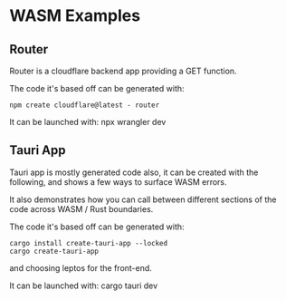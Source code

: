 # WASM Examples

## Router

Router is a cloudflare backend app providing a GET function.

The code it's based off can be generated with: 
```
npm create cloudflare@latest - router
```

It can be launched with: npx wrangler dev

## Tauri App

Tauri app is mostly generated code also, it can be created with the following, and shows a few ways to surface WASM errors.

It also demonstrates how you can call between different sections of the code across WASM / Rust boundaries.

The code it's based off can be generated with:

```
cargo install create-tauri-app --locked
cargo create-tauri-app
```

and choosing leptos for the front-end.

It can be launched with: cargo tauri dev